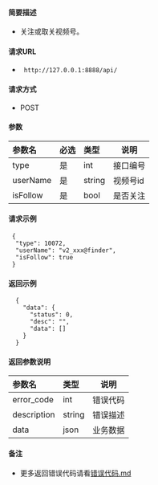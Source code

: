 
#### 简要描述

- 关注或取关视频号。

#### 请求URL
- ` http://127.0.0.1:8888/api/`
  
#### 请求方式
- POST 

#### 参数

| 参数名       | 必选 | 类型     | 说明             |   
|:----------|:---|:-------|----------------|   
| type      | 是  | int    | 接口编号           |   
| userName  | 是  | string | 视频号id          |   
| isFollow  | 是  | bool   | 是否关注           |   

#### 请求示例

```
 {
  "type": 10072,
  "userName": "v2_xxx@finder",
  "isFollow": true
 } 
```

#### 返回示例 

``` 
  {
    "data": {
      "status": 0,
      "desc": "",
      "data": []
    }
  }
```

#### 返回参数说明 

| 参数名         | 类型     | 说明   |   
|:------------|:-------|------|   
| error_code  | int    | 错误代码 |   
| description | string | 错误描述 |   
| data        | json   | 业务数据 |   

#### 备注 

- 更多返回错误代码请看[错误代码.md](../错误代码.md)









